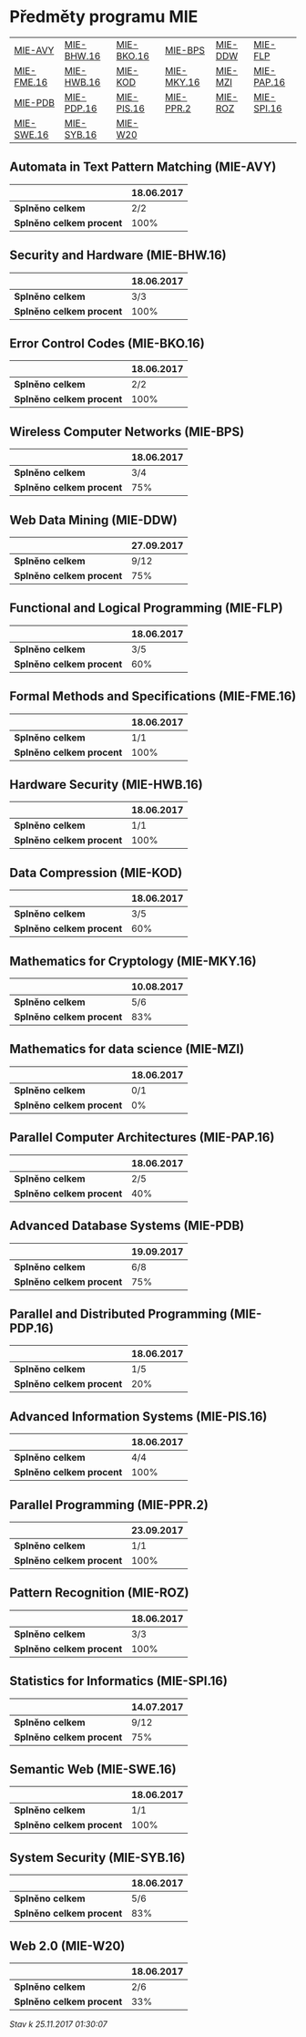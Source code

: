 # Předměty programu MIE


| | | | | | |
|-|-|-|-|-|-|
|[MIE-AVY](#automata-in-text-pattern-matching-mie-avy) | [MIE-BHW.16](#security-and-hardware-mie-bhw16) | [MIE-BKO.16](#error-control-codes-mie-bko16) | [MIE-BPS](#wireless-computer-networks-mie-bps) | [MIE-DDW](#web-data-mining-mie-ddw) | [MIE-FLP](#functional-and-logical-programming-mie-flp)|
|[MIE-FME.16](#formal-methods-and-specifications-mie-fme16) | [MIE-HWB.16](#hardware-security-mie-hwb16) | [MIE-KOD](#data-compression-mie-kod) | [MIE-MKY.16](#mathematics-for-cryptology-mie-mky16) | [MIE-MZI](#mathematics-for-data-science-mie-mzi) | [MIE-PAP.16](#parallel-computer-architectures-mie-pap16)|
|[MIE-PDB](#advanced-database-systems-mie-pdb) | [MIE-PDP.16](#parallel-and-distributed-programming-mie-pdp16) | [MIE-PIS.16](#advanced-information-systems-mie-pis16) | [MIE-PPR.2](#parallel--programming-mie-ppr2) | [MIE-ROZ](#pattern-recognition-mie-roz) | [MIE-SPI.16](#statistics-for-informatics-mie-spi16)|
|[MIE-SWE.16](#semantic-web-mie-swe16) | [MIE-SYB.16](#system-security-mie-syb16) | [MIE-W20](#web-20-mie-w20)|

        
## Automata in Text Pattern Matching (MIE-AVY)

|                          |18.06.2017|
|--------------------------|--------------------|
|**Splněno celkem**        |2/2|
|**Splněno celkem procent**|100%|


## Security and Hardware (MIE-BHW.16)

|                          |18.06.2017|
|--------------------------|--------------------|
|**Splněno celkem**        |3/3|
|**Splněno celkem procent**|100%|


## Error Control Codes (MIE-BKO.16)

|                          |18.06.2017|
|--------------------------|--------------------|
|**Splněno celkem**        |2/2|
|**Splněno celkem procent**|100%|


## Wireless Computer Networks (MIE-BPS)

|                          |18.06.2017|
|--------------------------|--------------------|
|**Splněno celkem**        |3/4|
|**Splněno celkem procent**|75%|


## Web Data Mining (MIE-DDW)

|                          |27.09.2017|
|--------------------------|--------------------|
|**Splněno celkem**        |9/12|
|**Splněno celkem procent**|75%|


## Functional and Logical Programming (MIE-FLP)

|                          |18.06.2017|
|--------------------------|--------------------|
|**Splněno celkem**        |3/5|
|**Splněno celkem procent**|60%|


## Formal Methods and Specifications (MIE-FME.16)

|                          |18.06.2017|
|--------------------------|--------------------|
|**Splněno celkem**        |1/1|
|**Splněno celkem procent**|100%|


## Hardware Security (MIE-HWB.16)

|                          |18.06.2017|
|--------------------------|--------------------|
|**Splněno celkem**        |1/1|
|**Splněno celkem procent**|100%|


## Data Compression (MIE-KOD)

|                          |18.06.2017|
|--------------------------|--------------------|
|**Splněno celkem**        |3/5|
|**Splněno celkem procent**|60%|


## Mathematics for Cryptology (MIE-MKY.16)

|                          |10.08.2017|
|--------------------------|--------------------|
|**Splněno celkem**        |5/6|
|**Splněno celkem procent**|83%|


## Mathematics for data science (MIE-MZI)

|                          |18.06.2017|
|--------------------------|--------------------|
|**Splněno celkem**        |0/1|
|**Splněno celkem procent**|0%|


## Parallel Computer Architectures (MIE-PAP.16)

|                          |18.06.2017|
|--------------------------|--------------------|
|**Splněno celkem**        |2/5|
|**Splněno celkem procent**|40%|


## Advanced Database Systems (MIE-PDB)

|                          |19.09.2017|
|--------------------------|--------------------|
|**Splněno celkem**        |6/8|
|**Splněno celkem procent**|75%|


## Parallel and Distributed Programming (MIE-PDP.16)

|                          |18.06.2017|
|--------------------------|--------------------|
|**Splněno celkem**        |1/5|
|**Splněno celkem procent**|20%|


## Advanced Information Systems (MIE-PIS.16)

|                          |18.06.2017|
|--------------------------|--------------------|
|**Splněno celkem**        |4/4|
|**Splněno celkem procent**|100%|


## Parallel  Programming (MIE-PPR.2)

|                          |23.09.2017|
|--------------------------|--------------------|
|**Splněno celkem**        |1/1|
|**Splněno celkem procent**|100%|


## Pattern Recognition (MIE-ROZ)

|                          |18.06.2017|
|--------------------------|--------------------|
|**Splněno celkem**        |3/3|
|**Splněno celkem procent**|100%|


## Statistics for Informatics (MIE-SPI.16)

|                          |14.07.2017|
|--------------------------|--------------------|
|**Splněno celkem**        |9/12|
|**Splněno celkem procent**|75%|


## Semantic Web (MIE-SWE.16)

|                          |18.06.2017|
|--------------------------|--------------------|
|**Splněno celkem**        |1/1|
|**Splněno celkem procent**|100%|


## System Security (MIE-SYB.16)

|                          |18.06.2017|
|--------------------------|--------------------|
|**Splněno celkem**        |5/6|
|**Splněno celkem procent**|83%|


## Web 2.0 (MIE-W20)

|                          |18.06.2017|
|--------------------------|--------------------|
|**Splněno celkem**        |2/6|
|**Splněno celkem procent**|33%|




*Stav k 25.11.2017 01:30:07*